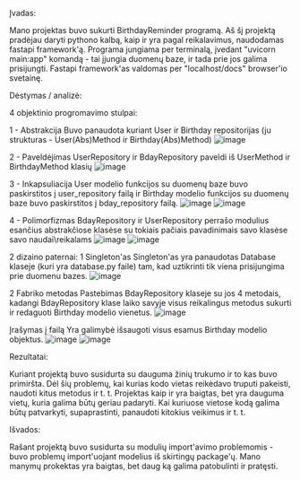 Įvadas:

Mano projektas buvo sukurti BirthdayReminder programą. Aš šį projektą pradėjau daryti pythono kalbą, kaip ir yra pagal reikalavimus, naudodamas fastapi framework'ą. Programa jungiama per terminalą, įvedant "uvicorn main:app" komandą - tai įjungia duomenų baze, ir tada prie jos galima prisijungti. Fastapi framework'as valdomas per "localhost/docs" browser'io svetainę.

Dėstymas / analizė:

4 objektinio progromavimo stulpai:

  1 - Abstrakcija
Buvo panaudota kuriant User ir Birthday repositorijas (ju strukturas - User(Abs)Method ir Birthday(Abs)Method)
![image](https://github.com/DominukasJ/Objektinis-progromavimas/assets/170512787/89fe31ef-3b31-48c2-a3f7-daa71e16709d)

  2 - Paveldėjimas
UserRepository ir BdayRepository paveldi iš UserMethod ir BirthdayMethod klasių
![image](https://github.com/DominukasJ/Objektinis-progromavimas/assets/170512787/437d1aed-7726-42e7-b70a-6d60d5b29334)

  3 - Inkapsuliacija
User modelio funkcijos su duomenų baze buvo paskirstitos į user_repository failą ir Birthday modelio funkcijos su duomenų baze buvo paskirstitos į bday_repository failą.
![image](https://github.com/DominukasJ/Objektinis-progromavimas/assets/170512787/c3850aa7-18bd-4804-8bb3-9086ff8dbb85)
![image](https://github.com/DominukasJ/Objektinis-progromavimas/assets/170512787/677cc3cf-aec0-4655-9b88-b4dbd6b8271d)


  4 - Polimorfizmas
BdayRepository ir UserRepository perrašo modulius esančius abstrakčiose klasėse su tokiais pačiais pavadinimais savo klasėse savo naudai\reikalams
![image](https://github.com/DominukasJ/Objektinis-progromavimas/assets/170512787/9707f947-aa24-4117-8f3e-09497949771b)
![image](https://github.com/DominukasJ/Objektinis-progromavimas/assets/170512787/ea29a1e9-c45f-4559-936a-04d7018611fe)


2 dizaino paternai:
  1 Singleton'as
Singleton'as yra panaudotas Database klaseje (kuri yra database.py faile) tam, kad uztikrinti tik viena prisijungima prie duomenu bazes.
![image](https://github.com/DominukasJ/Objektinis-progromavimas/assets/170512787/79fdb5f1-93d6-4723-bd4c-9c8b0de1ec19)

  2 Fabriko metodas
Pastebimas BdayRepository klaseje su jos 4 metodais, kadangi BdayRepository klase laiko savyje visus reikalingus metodus sukurti ir redaguoti Birthday modelio vienetus.
![image](https://github.com/DominukasJ/Objektinis-progromavimas/assets/170512787/03c2a861-befc-49f2-b70c-acc33de12a3a)

 Įrašymas į failą
 Yra galimybė išsaugoti visus esamus Birthday modelio objektus.
 ![image](https://github.com/DominukasJ/Objektinis-progromavimas/assets/170512787/305a08d9-77a1-4f10-bcc0-d6c5d4dde9d7)
 ![image](https://github.com/DominukasJ/Objektinis-progromavimas/assets/170512787/090bc348-c8e5-4cda-abea-ea0e7979060b)




Rezultatai:

Kuriant projektą buvo susidurta su dauguma žinių trukumo ir to kas buvo primiršta. Dėl šių problemų, kai kurias kodo vietas reikėdavo truputi pakeisti, naudoti kitus metodus ir t. t. Projektas kaip ir yra baigtas, bet yra dauguma vietų, kuria galima būtų geriau padaryti. Kai kuriuose vietose kodą galima būtų patvarkyti, supaprastinti, panaudoti kitokius veikimus ir t. t.


Išvados:

Rašant projektą buvo susidurta su modulių import'avimo problemomis - buvo problemų import'uojant modelius iš skirtingų package'ų. Mano manymų prokektas yra baigtas, bet daug ką galima patobulinti ir pratęsti. 
